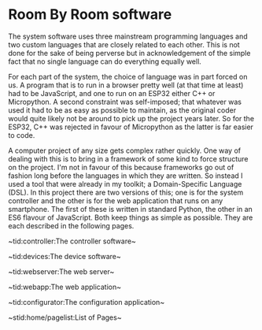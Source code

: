 # Room By Room software #

The system software uses three mainstream programming languages and two custom languages that are closely related to each other. This is not done for the sake of being perverse but in acknowledgement of the simple fact that no single language can do everything equally well.

For each part of the system, the choice of language was in part forced on us. A program that is to run in a browser pretty well (at that time at least) had to be JavaScript, and one to run on an ESP32 either C++ or Micropython. A second constraint was self-imposed; that whatever was used it had to be as easy as possible to maintain, as the original coder would quite likely not be around to pick up the project years later. So for the ESP32, C++ was rejected in favour of Micropython as the latter is far easier to code.

A computer project of any size gets complex rather quickly. One way of dealing with this is to bring in a framework of some kind to force structure on the project. I'm not in favour of this because frameworks go out of fashion long before the languages in which they are written. So instead I used a tool that were already in my toolkit; a Domain-Specific Language (DSL). In this project there are two versions of this; one is for the system controller and the other is for the web application that runs on any smartphone. The first of these is written in standard Python, the other in an ES6 flavour of JavaScript. Both keep things as simple as possible. They are each described in the following pages.

~tid:controller:The controller software~

~tid:devices:The device software~

~tid:webserver:The web server~

~tid:webapp:The web application~

~tid:configurator:The configuration application~

~stid:home/pagelist:List of Pages~
